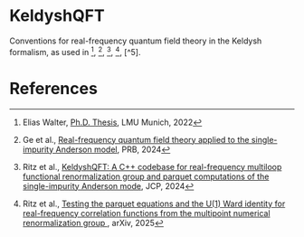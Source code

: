 # KeldyshQFT

Conventions for real-frequency quantum field theory in the Keldysh formalism, as used in [^1], [^2], [^3], [^4], [^5].


# References

[^1]: Elias Walter, [Ph.D. Thesis](https://www.asc.physik.lmu.de/lsvondelft/publications/pdf/walter_elias.pdf), LMU Munich, 2022
[^2]: Ge et al., [Real-frequency quantum field theory applied to the single-impurity Anderson model](https://doi.org/10.1103/PhysRevB.109.115128), PRB, 2024
[^3]: Ritz et al., [KeldyshQFT: A C++ codebase for real-frequency multiloop functional renormalization group and parquet computations of the single-impurity Anderson mode](https://doi.org/10.1063/5.0221340), JCP, 2024
[^4]: Ritz et al., [Testing the parquet equations and the U(1) Ward identity for real-frequency correlation functions from the multipoint numerical renormalization group
](https://arxiv.org/abs/2504.05910), arXiv, 2025
